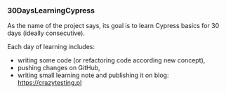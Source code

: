 ### 30DaysLearningCypress 
As the name of the project says, its goal is to learn Cypress basics for 30 days (ideally consecutive).  

Each day of learning includes: 
- writing some code (or refactoring code according new concept), 
- pushing changes on GitHub,
- writing small learning note and publishing it on blog: https://crazytesting.pl